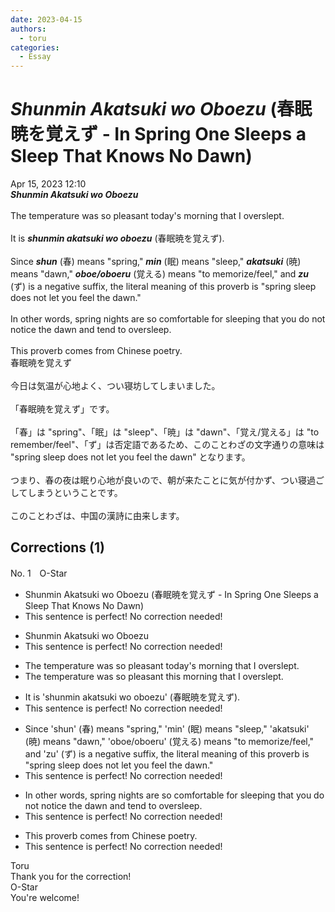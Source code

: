 ```yaml
---
date: 2023-04-15
authors:
  - toru
categories:
  - Essay
---
```


<h1 id="subject_show"><strong><em>Shunmin Akatsuki wo Oboezu</strong></em> (春眠暁を覚えず - In Spring One Sleeps a Sleep That Knows No Dawn)</h1>
<div class="date">Apr 15, 2023 12:10</div>
<div id="post"><div id="body_show_ori">
<strong><em>Shunmin Akatsuki wo Oboezu</strong></em><br/><br/>The temperature was so pleasant today's morning that I overslept.<br/><br/>It is <strong><em>shunmin akatsuki wo oboezu</em></strong> (春眠暁を覚えず).<br/><br/>Since <strong><em>shun</em></strong> (春) means "spring," <strong><em>min</em></strong> (眠) means "sleep," <strong><em>akatsuki</em></strong> (暁) means "dawn," <strong><em>oboe/oboeru</em></strong> (覚える) means "to memorize/feel," and <strong><em>zu</em></strong> (ず) is a negative suffix, the literal meaning of this proverb is "spring sleep does not let you feel the dawn."<br/><br/>In other words, spring nights are so comfortable for sleeping that you do not notice the dawn and tend to oversleep.<br/><br/>This proverb comes from Chinese poetry.
</div></div>

<!-- more -->

<div id="post_ja"><div id="body_show_mo">
春眠暁を覚えず<br/><br/>今日は気温が心地よく、つい寝坊してしまいました。<br/><br/>「春眠暁を覚えず」です。<br/><br/>「春」は "spring"、「眠」は "sleep"、「暁」は "dawn"、「覚え/覚える」は "to remember/feel"、「ず」は否定語であるため、このことわざの文字通りの意味は "spring sleep does not let you feel the dawn" となります。<br/><br/>つまり、春の夜は眠り心地が良いので、朝が来たことに気が付かず、つい寝過ごしてしまうということです。<br/><br/>このことわざは、中国の漢詩に由来します。
</div></div>

## Corrections (1)
<div id="block"><div class="first_name"> No. 1　<span class="just_name">O-Star</span></div><div id="block2">
<ul class="correction_field">
<li class="incorrect">Shunmin Akatsuki wo Oboezu (春眠暁を覚えず - In Spring One Sleeps a Sleep That Knows No Dawn)</li>
<li class="corrected perfect">This sentence is perfect! No correction needed!</li>
</ul>
<ul class="correction_field">
<li class="incorrect">Shunmin Akatsuki wo Oboezu</li>
<li class="corrected perfect">This sentence is perfect! No correction needed!</li>
</ul>
<ul class="correction_field">
<li class="incorrect">The temperature was so pleasant today's morning that I overslept.</li>
<li class="corrected correct">
The temperature was so pleasant <span class="f_bold">this</span> morning that I overslept.
</li>
</ul>
<ul class="correction_field">
<li class="incorrect">It is 'shunmin akatsuki wo oboezu' (春眠暁を覚えず).</li>
<li class="corrected perfect">This sentence is perfect! No correction needed!</li>
</ul>
<ul class="correction_field">
<li class="incorrect">Since 'shun' (春) means "spring," 'min' (眠) means "sleep," 'akatsuki' (暁) means "dawn," 'oboe/oboeru' (覚える) means "to memorize/feel," and 'zu' (ず) is a negative suffix, the literal meaning of this proverb is "spring sleep does not let you feel the dawn."</li>
<li class="corrected perfect">This sentence is perfect! No correction needed!</li>
</ul>
<ul class="correction_field">
<li class="incorrect">In other words, spring nights are so comfortable for sleeping that you do not notice the dawn and tend to oversleep.</li>
<li class="corrected perfect">This sentence is perfect! No correction needed!</li>
</ul>
<ul class="correction_field">
<li class="incorrect">This proverb comes from Chinese poetry.</li>
<li class="corrected perfect">This sentence is perfect! No correction needed!</li>
</ul>
</div><div class="name"><span class="just_name">Toru</span><br>
Thank you for the correction!
</div>
<div class="name"><span class="just_name">O-Star</span><br>
You're welcome!
</div>
</div>

